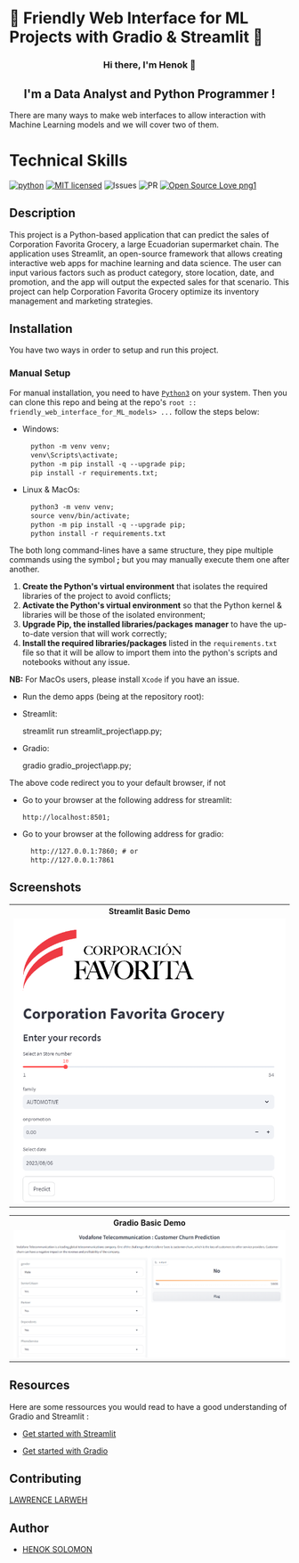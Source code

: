 # 🚀 Friendly Web Interface for ML Projects with Gradio & Streamlit  🚀

<h3 align="center">
Hi there, I'm <b>Henok</b> 👋 
</h3>  

<h2 align="center">
I'm a Data Analyst and Python Programmer !
</h2> 
There are many ways to make web interfaces to allow interaction with Machine Learning models and we will cover two of them.

# Technical Skills 
[![python](https://img.shields.io/badge/Python-3776AB?style=for-the-badge&logo=python&logoColor=white)](https://img.shields.io/badge/Python-3776AB?style=for-the-badge&logo=python&logoColor=white)
[![MIT licensed](https://img.shields.io/badge/license-mit-blue?style=for-the-badge&logo=appveyor)](./LICENSE)
![Issues](https://img.shields.io/github/issues/PapiHack/wimlds-demo?style=for-the-badge&logo=appveyor)
![PR](https://img.shields.io/github/issues-pr/PapiHack/wimlds-demo?style=for-the-badge&logo=appveyor)
[![Open Source Love png1](https://badges.frapsoft.com/os/v1/open-source.png?v=103)](https://github.com/ellerbrock/open-source-badges/)

## Description

This project is a Python-based application that can predict the sales of Corporation Favorita Grocery, a large Ecuadorian supermarket chain. The application uses Streamlit, an open-source framework that allows creating interactive web apps for machine learning and data science. The user can input various factors such as product category, store location, date, and promotion, and the app will output the expected sales for that scenario. This project can help Corporation Favorita Grocery optimize its inventory management and marketing strategies.

<!-- You can find the slides of my talk at <https://meissa-wimlds-presentation.netlify.app>. -->

## Installation

You have two ways in order to setup and run this project.

### Manual Setup

For manual installation, you need to have [`Python3`](https://www.python.org/) on your system. Then you can clone this repo and being at the repo's `root :: friendly_web_interface_for_ML_models> ...`  follow the steps below:

- Windows:
        
        python -m venv venv;
        venv\Scripts\activate;
        python -m pip install -q --upgrade pip;
        pip install -r requirements.txt;  

- Linux & MacOs:
        
        python3 -m venv venv;
        source venv/bin/activate;
        python -m pip install -q --upgrade pip;
        python install -r requirements.txt  

The both long command-lines have a same structure, they pipe multiple commands using the symbol **;** but you may manually execute them one after another.

1. **Create the Python's virtual environment** that isolates the required libraries of the project to avoid conflicts;
2. **Activate the Python's virtual environment** so that the Python kernel & libraries will be those of the isolated environment;
3. **Upgrade Pip, the installed libraries/packages manager** to have the up-to-date version that will work correctly;
4. **Install the required libraries/packages** listed in the `requirements.txt` file so that it will be allow to import them into the python's scripts and notebooks without any issue.

**NB:** For MacOs users, please install `Xcode` if you have an issue.

- Run the demo apps (being at the repository root):
        
- Streamlit:
    
     streamlit run streamlit_project\app.py;
       
- Gradio:
    
     gradio gradio_project\app.py;

The above code redirect you to your default browser, if not

- Go to your browser at the following address for streamlit:
        
      http://localhost:8501;
      
- Go to your browser at the following address for gradio:

        http://127.0.0.1:7860; # or
        http://127.0.0.1:7861
  
<!-- ## Structure
### File: app.py

### Folder: ml 

C:.
├───.pytest_cache
│   └───v
│       └───cache
├───gradio_project
│   ├───salary 
│   └───titanic
├───ml
│   ├───salary
│   └───titanic
├───streamlit_project
└───tests
    ├───gradio_project
    ├───ml
    └───streamlit_project


-->

## Screenshots

<table>
    <tr>
        <th>Streamlit Basic Demo</th>
    </tr>
    <tr>
        <td><img src="./screenshots/streamlit.png"/></td>
    </tr>
</table>

<table>
    <tr>
        <th>Gradio Basic Demo</th>
    </tr>
    <tr>
        <td><img src="./screenshots/gradio.png"/></td>
    </tr>
</table>

## Resources
Here are some ressources you would read to have a good understanding of Gradio and Streamlit :
- [Get started with Streamlit](https://docs.streamlit.io/library/get-started/create-an-app)

- [Get started with Gradio](https://gradio.app/getting_started/)


## Contributing
[LAWRENCE LARWEH](https://gh.linkedin.com/in/lawrencelarweh)


## Author

- [HENOK SOLOMON](www.linkedin.com/in/henok-solomon-a3b537206)
